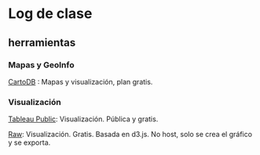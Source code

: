 # Log de clase

## herramientas

### Mapas y GeoInfo

[CartoDB](https://cartodb.com/) : Mapas y visualización, plan gratis.

### Visualización

[Tableau Public](https://public.tableau.com): Visualización.  Pública y gratis.

[Raw](http://raw.densitydesign.org/): Visualización. Gratis. Basada en d3.js. No host, solo se crea el gráfico y se exporta.
